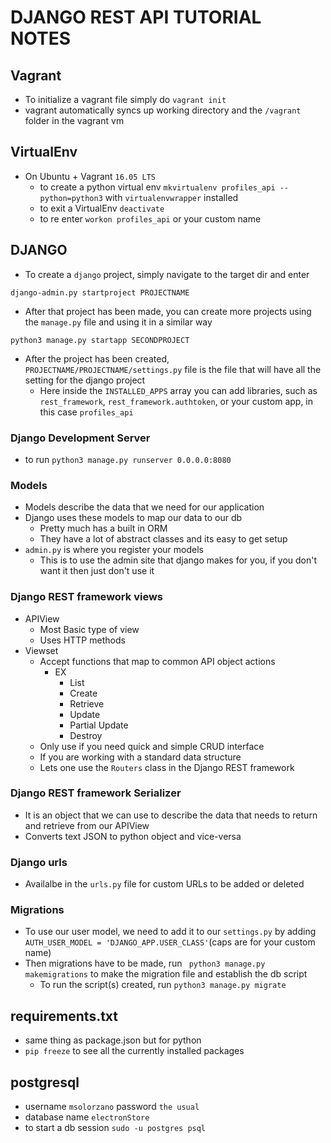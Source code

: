 # DJANGO REST API TUTORIAL NOTES

## Vagrant

* To initialize a vagrant file simply do `vagrant init`
* vagrant automatically syncs up working directory and the `/vagrant` folder in the vagrant vm

## VirtualEnv

*  On Ubuntu + Vagrant `16.05 LTS`
    * to create a python virtual env `mkvirtualenv profiles_api --python=python3` with `virtualenvwrapper` installed
    *  to exit a VirtualEnv `deactivate`
    * to re enter `workon profiles_api` or your custom name

## DJANGO

* To create a `django` project, simply navigate to the target dir and enter

```
django-admin.py startproject PROJECTNAME
```

* After that project has been made, you can create more projects using the `manage.py` file and using it in a similar way

```
python3 manage.py startapp SECONDPROJECT
```

* After the project has been created, `PROJECTNAME/PROJECTNAME/settings.py` file is the file that will have all the setting for the django project
    * Here inside the `INSTALLED_APPS` array you can add libraries, such as `rest_framework`, `rest_framework.authtoken`, or your custom app, in this case `profiles_api`

### Django Development Server
* to run `python3 manage.py runserver 0.0.0.0:8080`

### Models

* Models describe the data that we need for our application
* Django uses these models to map our data to our db
    * Pretty much has a built in ORM
    * They have a lot of abstract classes and its easy to get setup
* `admin.py` is where you register your models
    * This is to use the admin site that django makes for you, if you don't want it then just don't use it


### Django REST framework views
* APIView
    * Most Basic type of view
    * Uses HTTP methods
* Viewset
    * Accept functions that map to common API object actions
        * EX
            * List
            * Create
            * Retrieve
            * Update
            * Partial Update
            * Destroy
    * Only use if you need quick and simple CRUD interface
    * If you are working with a standard data structure
    * Lets one use the `Routers` class in the Django REST framework   

### Django REST framework Serializer
* It is an object that we can use to describe the data that needs to return and retrieve from our APIView
* Converts text JSON to python object and vice-versa

### Django urls
* Availalbe in the `urls.py` file for custom URLs to be added or deleted

### Migrations
* To use our user model, we need to add it to our `settings.py` by adding `AUTH_USER_MODEL = 'DJANGO_APP.USER_CLASS'`(caps are for your custom name)
* Then migrations have to be made, run ` python3 manage.py makemigrations` to make the migration file and establish the db script
    * To run the script(s) created, run `python3 manage.py migrate`

## requirements.txt

* same thing as package.json but for python
* `pip freeze` to see all the currently installed packages

## postgresql

* username `msolorzano` password `the usual`
* database name `electronStore`
* to start a db session `sudo -u postgres psql`
